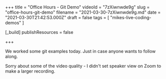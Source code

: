 +++
title = "Office Hours - Git Demo"
videoId = "7zXiwnwde9g"
slug = "office-hours-git-demo"
filename = "2021-03-30-7zXiwnwde9g.md"
date = "2021-03-30T21:42:53.000Z"
draft = false
tags = [ "mikes-live-coding-demos" ]

[_build]
publishResources = false

+++

We worked some git examples today.  Just in case anyone wants to follow along.

Sorry about some of the video quality - I didn't set speaker view on Zoom to make a larger recording.
